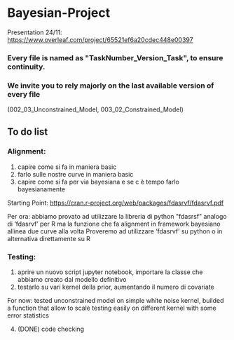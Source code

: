# Bayesian-Project

Presentation 24/11: https://www.overleaf.com/project/65521ef6a20cdec448e00397

### Every file is named as "TaskNumber_Version_Task", to ensure continuity.

### We invite you to rely majorly on the last available version of every file 
(002_03_Unconstrained_Model, 003_02_Constrained_Model)

## To do list
### Alignment:
1. capire come si fa in maniera basic
2. farlo sulle nostre curve in maniera basic
3. capire come si fa per via bayesiana e se c è tempo farlo bayesianamente

Starting Point: https://cran.r-project.org/web/packages/fdasrvf/fdasrvf.pdf

Per ora: abbiamo provato ad utilizzare la libreria di python "fdasrsf" analogo di ‘fdasrvf’ per R ma la funzione che fa alignment in framework bayesiano allinea due curve alla volta
Proveremo ad utilizzare ‘fdasrvf’ su python o in alternativa direttamente su R


### Testing:  
1. aprire un nuovo script jupyter notebook, importare la classe che abbiamo creato dal modello definitivo
2. testarlo su vari kernel della prior, aumentando il numero di covariate

For now: tested unconstrained model on simple white noise kernel, builded a function that allow to scale testing easily on different kernel with some error statistics

4. (DONE) code checking
